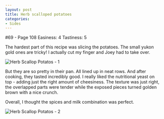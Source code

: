 ```yaml
---
layout: post
title: Herb scalloped potatoes
categories:
- Sides
---
```


#69 - Page 108
Easiness: 4
Tastiness: 5

The hardest part of this recipe was slicing the potatoes. The small yukon gold ones are tricky! I actually cut my finger and Joey had to take over.

![Herb Scallop Potatos - 1](https://lh6.googleusercontent.com/-V0s9G5hLYQ0/TqMe9P4adoI/AAAAAAAAj9Y/pS9X9S5PLMI/s640/IMG_1166.jpg)

But they are so pretty in their pan. All lined up in neat rows. And after cooking, they tasted incredibly good. I really liked the nutritional yeast on top - adding just the right amount of cheesiness. The texture was just right, the overlapped parts were tender while the exposed pieces turned golden brown with a nice crunch.

Overall, I thought the spices and milk combination was perfect.

![Herb Scallop Potatos - 2](https://lh4.googleusercontent.com/-68WLSr5ajLc/TqMfDOlcP-I/AAAAAAAAj9s/dXBbwCDv00E/s640/IMG_1176.jpg)
